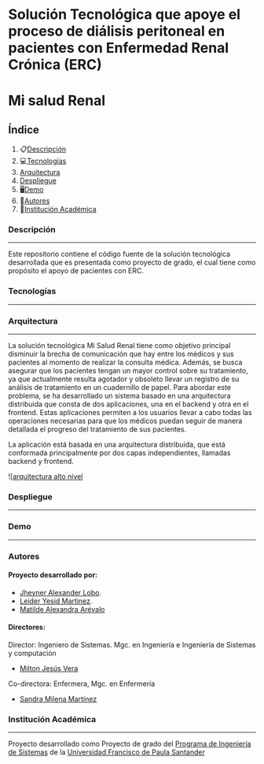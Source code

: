 <p align="center">
  <h1>Solución Tecnológica que apoye el proceso de diálisis peritoneal en pacientes con Enfermedad Renal Crónica (ERC)</h1>
</p>
<p align="center">
  <h1>Mi salud Renal</h1>
</p>

## Índice
1. 📋[Descripción](#descripcion)
2. 💻[Tecnologías](#tecnologías)
3. [Arquitectura](#arquitectura)
4. [Despliegue](#despliegue)
5. 🖥[Demo](#demo)
6. 👫[Autores](#autores)
7. 🏫[Institución Académica](#institución-académica)

### Descripción
___
Este repositorio contiene el código fuente de la solución tecnológica desarrollada que es presentada como proyecto de grado, el cual tiene como propósito el apoyo de pacientes con ERC.

### Tecnologías
___

### Arquitectura
___
La solución tecnológica Mi Salud Renal tiene como objetivo principal disminuir la brecha de comunicación que hay entre los médicos y sus pacientes al momento de realizar la consulta médica. Además, se busca asegurar que los pacientes tengan un mayor control sobre su tratamiento, ya que actualmente resulta agotador y obsoleto llevar un registro de su análisis de tratamiento en un cuadernillo de papel. Para abordar este problema, se ha desarrollado un sistema basado en una arquitectura distribuida que consta de dos aplicaciones, una en el backend y otra en el frontend. Estas aplicaciones permiten a los usuarios llevar a cabo todas las operaciones necesarias para que los médicos puedan seguir de manera detallada el progreso del tratamiento de sus pacientes.

La aplicación está basada en una arquitectura distribuida, que está conformada principalmente por dos capas independientes, llamadas backend y frontend. 

![[arquitectura alto nivel](https://ibb.co/BLJtjSY)


### Despliegue
___


### Demo
___

### Autores
#### Proyecto desarrollado por:

- [Jheyner Alexander Lobo](<jheyneralexanderld@ufps.edu.co>).
- [Leider Yesid Martinez](<leideryesidmm@ufps.edu.co>).
- [Matilde Alexandra Arévalo](<matildealexandraal@ufps.edu.co>)

#### Directores:
Director: Ingeniero de Sistemas. Mgc. en Ingeniería e Ingeniería de Sistemas y computación
- [Milton Jesús Vera ](<miltonjesusvc@ufps.edu.co>)
  
Co-directora: Enfermera, Mgc. en Enfermería
- [Sandra Milena Martínez](<sandramilenamr@ufps.edu.co>)


### Institución Académica
___
Proyecto desarrollado como Proyecto de grado del  [Programa de Ingeniería de Sistemas] de la [Universidad Francisco de Paula Santander]

   [Programa de Ingeniería de Sistemas]:<https://ingsistemas.cloud.ufps.edu.co/>
   [Universidad Francisco de Paula Santander]:<https://ww2.ufps.edu.co/>
